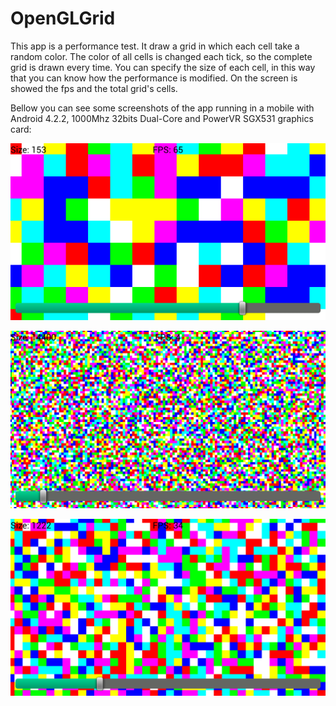 OpenGLGrid
==========

This app is a performance test. It draw a grid in which each cell take a random color. The color of all cells is changed each tick, so the complete grid is drawn every time. You can specify the size of each cell, in this way that you can know how the performance is modified. On the screen is showed the fps and the total grid's cells.


Bellow you can see some screenshots of the app running in a mobile with Android 4.2.2, 1000Mhz 32bits Dual-Core and PowerVR SGX531 graphics card:

![ScreenShot 1](/images/shot1.png)

![ScreenShot 2](/images/shot2.png)

![ScreenShot 3](/images/shot3.png)
